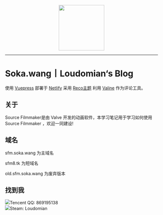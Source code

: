 <div align=center><img width="150" height="150" src="https://user-images.githubusercontent.com/40517361/50559381-75a7ca80-0d31-11e9-85a5-63e068051006.png"/></div>

---

# Soka.wang丨Loudomian‘s Blog
使用 [Vuepress](https://github.com/vuejs/vuepress) 部署于 [Netlify](https://app.netlify.com/) 采用 [Reco主题](https://github.com/vuepress-reco/) 利用 [Valine](https://valine.js.org/) 作为评论工具。

## 关于

Source Filmmaker是由 Valve 开发的动画软件，本学习笔记用于学习如何使用 Source Filmmaker ，欢迎一同建设!

## 域名

sfm.soka.wang 为主域名

sfm8.tk 为短域名

old.sfm.soka.wang 为废弃版本


## 找到我

<div align=left><img src="https://www.easyicon.net/api/resizeApi.php?id=1188698&size=24"/>Tencent QQ: 869195138</div>

<div align=left><img src="https://www.easyicon.net/api/resizeApi.php?id=1076543&size=24"/>Steam: Loudomian</div>